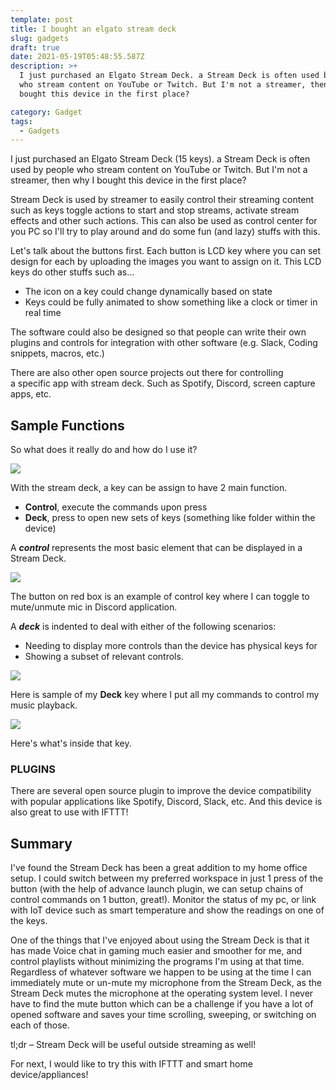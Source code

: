 ```yaml
---
template: post
title: I bought an elgato stream deck
slug: gadgets
draft: true
date: 2021-05-19T05:48:55.587Z
description: >+
  I just purchased an Elgato Stream Deck. a Stream Deck is often used by people
  who stream content on YouTube or Twitch. But I'm not a streamer, then why I
  bought this device in the first place?

category: Gadget
tags:
  - Gadgets
---
```

I just purchased an Elgato Stream Deck (15 keys). a Stream Deck is often used by people who stream content on YouTube or Twitch. But I'm not a streamer, then why I bought this device in the first place?

Stream Deck is used by streamer to easily control their streaming content such as keys toggle actions to start and stop streams, activate stream effects and other such actions. This can also be used as control center for you PC so I'll try to play around and do some fun (and lazy) stuffs with this.

Let's talk about the buttons first. Each button is LCD key where you can set design for each by uploading the images you want to assign on it. This LCD keys do other stuffs such as...

* The icon on a key could change dynamically based on state
* Keys could be fully animated to show something like a clock or timer in real time

The software could also be designed so that people can write their own plugins and controls for integration with other software (e.g. Slack, Coding snippets, macros, etc.)

There are also other open source projects out there for controlling a [](https://timothycrosley.github.io/streamdeck-ui/)specific app with stream deck. Such as Spotify, Discord, screen capture apps, etc.

## Sample Functions

So what does it really do and how do I use it?

![](/media/20210711_145119.jpg)

With the stream deck, a key can be assign to have 2 main function.

* **Control**, execute the commands upon press
* **Deck**, press to open new sets of keys (something like folder within the device)

A ***control*** represents the most basic element that can be displayed in a Stream Deck.

![](/media/toggle.jpg)

The button on red box is an example of control key where I can toggle to mute/unmute mic in Discord application.

A ***deck*** is indented to deal with either of the following scenarios:

* Needing to display more controls than the device has physical keys for
* Showing a subset of relevant controls.

![](/media/folder.jpg)

Here is sample of my **Deck** key where I put all my commands to control my music playback. 

![](/media/20210711_145133.jpg)

Here's what's inside that key. 

### PLUGINS

There are several open source plugin to improve the device compatibility with popular applications like Spotify, Discord, Slack, etc. And this device is also great to use with IFTTT!

## Summary

I've found the Stream Deck has been a great addition to my home office setup. I could switch between my preferred workspace in just 1 press of the button (with the help of advance launch plugin, we can setup chains of control commands on 1 button, great!). Monitor the status of my pc, or link with IoT device such as smart temperature and show the readings on one of the keys.

One of the things that I've enjoyed about using the Stream Deck is that it has made Voice chat in gaming much easier and smoother for me, and control playlists without minimizing the programs I'm using at that time. Regardless of whatever software we happen to be using at the time I can immediately mute or un-mute my microphone from the Stream Deck, as the Stream Deck mutes the microphone at the operating system level. I never have to find the mute button which can be a challenge if you have a lot of opened software and saves your time scrolling, sweeping, or switching on each of those.

tl;dr – Stream Deck will be useful outside streaming as well!

For next, I would like to try this with IFTTT and smart home device/appliances!